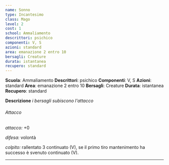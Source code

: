 ```yaml
---
name: Sonno
type: Incantesimo
class: Mago
level: 2
cost: 1
school: Ammaliamento
descrittori: psichico
componenti: V, S
azioni: standard
area: emanazione 2 entro 10
bersagli: Creature
durata: istantanea
recupero: standard
---
```

**Scuola**: Ammaliamento
**Descrittori**: psichico
**Componenti**: V, S
**Azioni**: standard
**Area**: emanazione 2 entro 10
**Bersagli**: Creature
**Durata**: istantanea
**Recupero**: standard

**Descrizione**
*i bersagli subiscono l'attacco*

###### Attacco

*attacco:* +0

*difesa:* volontà

*colpito:* rallentato 3 continuato (V), se il primo tiro mantenimento ha successo è svenuto continuato (V).

---